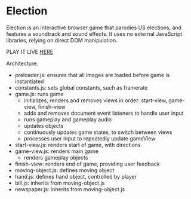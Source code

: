 # Election

Election is an interactive browser game that parodies US elections, and features
a soundtrack and sound effects. It uses no external JavaScript libraries,
relying on direct DOM manipulation.

PLAY IT LIVE [HERE](http://sebastianrjay.com/Election)


Architecture:

- preloader.js: ensures that all images are loaded before game is instantiated
- constants.js: sets global constants, such as framerate
- game.js: runs game
  - initializes, renders and removes views in order: start-view, game-view, finish-view
  - adds and removes document event listeners to handle user input
  - runs gameplay and gameplay audio
  - updates objects
  - continuously updates game states, to switch between views
  - processes user input to repeatedly update gameView
- start-view.js: renders start of game, with directions
- game-view.js: renders main game
  - renders gameplay objects
- finish-view: renders end of game, providing user feedback
- moving-object.js: defines moving object
- hand.js: defines hand object, controlled by player
- bill.js: inherits from moving-object.js
- newspaper.js: inherits from moving-object.js
